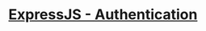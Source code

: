# [ExpressJS - Authentication](https://www.tutorialspoint.com/expressjs/expressjs_authentication.htm)